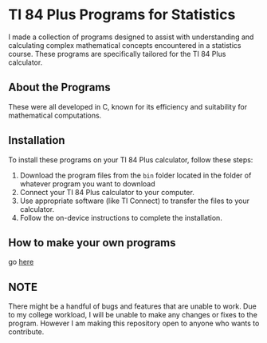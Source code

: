 # TI 84 Plus Programs for Statistics

I made a collection of programs designed to assist with understanding and calculating complex mathematical concepts encountered in a statistics course. These programs are specifically tailored for the TI 84 Plus calculator.

## About the Programs

These were all developed in C, known for its efficiency and suitability for mathematical computations. 

## Installation

To install these programs on your TI 84 Plus calculator, follow these steps:

1. Download the program files from the `bin` folder located in the folder of whatever program you want to download
2. Connect your TI 84 Plus calculator to your computer.
3. Use appropriate software (like TI Connect) to transfer the files to your calculator.
4. Follow the on-device instructions to complete the installation.

## How to make your own programs

go [here](https://ce-programming.github.io/toolchain/static/getting-started.html) 

## NOTE

There might be a handful of bugs and features that are unable to work. Due to my college workload, I will be unable to make any changes or fixes to the program. However I am making this repository open to anyone who wants to contribute.  
